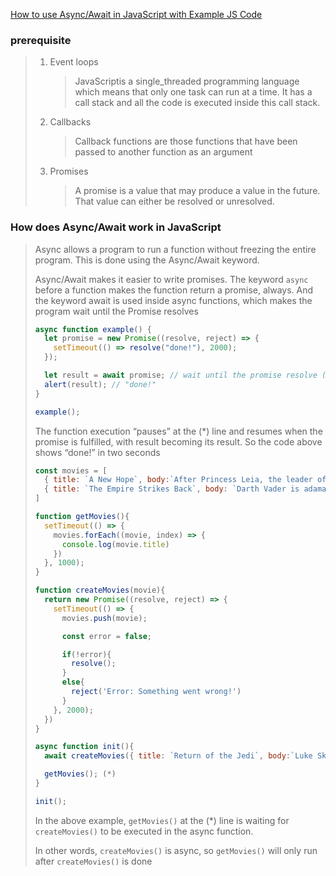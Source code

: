 [How to use Async/Await in JavaScript with Example JS Code](https://www.freecodecamp.org/news/async-await-in-javascript/)

### prerequisite

> 1. Event loops
>    > JavaScriptis a single_threaded programming language which means that only one task can run at a time. It has a call stack and all the code is executed inside this call stack.
> 2. Callbacks
>    > Callback functions are those functions that have been passed to another function as an argument
> 3. Promises
>    > A promise is a value that may produce a value in the future. That value can either be resolved or unresolved.

### How does Async/Await work in JavaScript

> Async allows a program to run a function without freezing the entire program. This is done using the Async/Await keyword.
>
> Async/Await makes it easier to write promises. The keyword `async` before a function makes the function return a promise, always. And the keyword await is used inside async functions, which makes the program wait until the Promise resolves
>
> ```js script
> async function example() {
>   let promise = new Promise((resolve, reject) => {
>     setTimeout(() => resolve("done!"), 2000);
>   });
>
>   let result = await promise; // wait until the promise resolve (*)
>   alert(result); // "done!"
> }
>
> example();
> ```
>
> The function execution “pauses” at the (\*) line and resumes when the promise is fulfilled, with result becoming its result. So the code above shows “done!” in two seconds
>
> ```js script
> const movies = [
>   { title: `A New Hope`, body:`After Princess Leia, the leader of the Rebel Alliance, is held hostage by Darth Vader, Luke and Han Solo must free her and destroy the powerful weapon created by the Galactic Empire.`},
>   { title: `The Empire Strikes Back`, body: `Darth Vader is adamant about turning Luke Skywalker to the dark side. Master Yoda trains Luke to become a Jedi Knight while his friends try to fend off the Imperial fleet.` }
> ]
>
> function getMovies(){
>   setTimeout(() => {
>     movies.forEach((movie, index) => {
>       console.log(movie.title)
>     })
>   }, 1000);
> }
>
> function createMovies(movie){
>   return new Promise((resolve, reject) => {
>     setTimeout(() => {
>       movies.push(movie);
>
>       const error = false;
>
>       if(!error){
>         resolve();
>       }
>       else{
>         reject('Error: Something went wrong!')
>       }
>     }, 2000);
>   })
> }
>
> async function init(){
>   await createMovies({ title: `Return of the Jedi`, body:`Luke Skywalker attempts to bring his father back to the light side of the Force. At the same time, the rebels hatch a plan to destroy the second Death Star.`});
>
>   getMovies(); (*)
> }
>
> init();
> ```
>
> In the above example, `getMovies()` at the (\*) line is waiting for `createMovies()` to be executed in the async function.
>
> In other words, `createMovies()` is async, so `getMovies()` will only run after `createMovies()` is done
